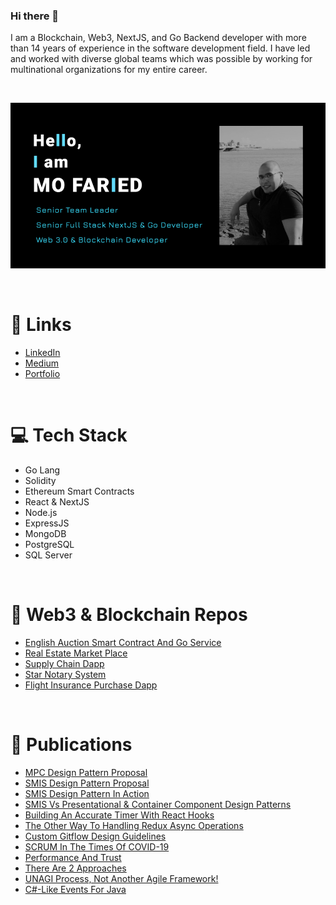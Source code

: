 ### Hi there 👋

I am a Blockchain, Web3, NextJS, and Go Backend developer with more than 14 years of experience in the software development field. I have led and worked with diverse global teams which was possible by working for multinational organizations for my entire career.

<br>

<p align='center'>
    <img src='./assets/portfolio_preview.png' alt='portfolio preview' width="700"/>
</p>

<br>

# 🔗 Links

- [LinkedIn](https://www.linkedin.com/in/mo-faried-0258a445/)
- [Medium](https://medium.com/@m.a.faried)
- [Portfolio](https://m-faried.github.io/m-faried-portfolio/)

<br>

# 💻 Tech Stack

- Go Lang
- Solidity
- Ethereum Smart Contracts
- React & NextJS
- Node.js
- ExpressJS
- MongoDB
- PostgreSQL
- SQL Server

<br>

# 📐 Web3 & Blockchain Repos

- [English Auction Smart Contract And Go Service](https://github.com/M-Faried/english-auction-smart-contract)
- [Real Estate Market Place](https://github.com/M-Faried/ubc-web3-real-estate-marketplace)
- [Supply Chain Dapp](https://github.com/M-Faried/ubc-web3-supply-chain-dapp)
- [Star Notary System](https://github.com/M-Faried/ubc-web3-erc721-star-notary-v3)
- [Flight Insurance Purchase Dapp](https://github.com/M-Faried/ubc-web3-flight-surety)

<br>

# 📝 Publications

- [MPC Design Pattern Proposal](https://medium.com/@m.a.faried/mvc-or-mpc-e907f39f9e35)
- [SMIS Design Pattern Proposal](https://medium.com/@m.a.faried/smis-design-pattern-d725a7ad814c)
- [SMIS Design Pattern In Action](https://medium.com/@m.a.faried/smis-design-pattern-in-action-9a3c6daa85ae)
- [SMIS Vs Presentational & Container Component Design Patterns](https://medium.com/@m.a.faried/smis-vs-presentational-container-component-design-patterns-40efe64114e7)
- [Building An Accurate Timer With React Hooks](https://medium.com/@m.a.faried/building-a-real-time-react-hook-99636cbbff72)
- [The Other Way To Handling Redux Async Operations](https://medium.com/@m.a.faried/the-otherway-to-handling-redux-async-operations-24ab95935a80)
- [Custom Gitflow Design Guidelines](https://www.linkedin.com/pulse/custom-git-workflow-design-guidelines-mohamed-faried)
- [SCRUM In The Times Of COVID-19](https://www.linkedin.com/pulse/scrum-times-covid-19-mohamed-faried)
- [Performance And Trust](https://www.linkedin.com/pulse/performance-trust-mohamed-faried)
- [There Are 2 Approaches](https://www.linkedin.com/pulse/two-approaches-mohamed-faried)
- [UNAGI Process, Not Another Agile Framework!](https://www.linkedin.com/pulse/unagi-process-another-agile-framework-mohamed-faried)
- [C#-Like Events For Java](https://www.codeproject.com/Tips/1008821/Csharp-Like-Events-For-Java)

<br>

<!--
**M-Faried/M-Faried** is a ✨ _special_ ✨ repository because its `README.md` (this file) appears on your GitHub profile.

Here are some ideas to get you started:

- 🔭 I’m currently working on ...
- 🌱 I’m currently learning ...
- 👯 I’m looking to collaborate on ...
- 🤔 I’m looking for help with ...
- 💬 Ask me about ...
- 📫 How to reach me: ...
- 😄 Pronouns: ...
- ⚡ Fun fact: ...
-->
